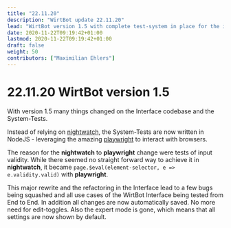 ```yaml
---
title: "22.11.20"
description: "WirtBot update 22.11.20"
lead: "WirtBot version 1.5 with complete test-system in place for the interface"
date: 2020-11-22T09:19:42+01:00
lastmod: 2020-11-22T09:19:42+01:00
draft: false
weight: 50
contributors: ["Maximilian Ehlers"]
---
```


# 22.11.20 WirtBot version 1.5

With version 1.5 many things changed on the Interface codebase and the System-Tests.

Instead of relying on [nightwatch](https://nightwatchjs.org/), the System-Tests are now written in NodeJS - leveraging the amazing [playwright](https://playwright.dev/) to interact with browsers.

The reason for the **nightwatch** to **playwright** change were tests of input validity.
While there seemed no straight forward way to achieve it in **nightwatch**, it became `page.$eval(element-selector, e => e.validity.valid)` with **playwright**.

This major rewrite and the refactoring in the Interface lead to a few bugs being squashed and all use cases of the WirtBot Interface being tested from End to End.
In addition all changes are now automatically saved. No more need for edit-toggles. Also the expert mode is gone, which means that all settings are now shown by default.
